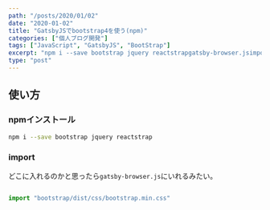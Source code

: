 ```yaml
---
path: "/posts/2020/01/02"
date: "2020-01-02"
title: "GatsbyJSでbootstrap4を使う(npm)"
categories: ["個人ブログ開発"]
tags: ["JavaScript", "GatsbyJS", "BootStrap"]
excerpt: "npm i --save bootstrap jquery reactstrapgatsby-browser.jsimport \"bootstrap/dist/css/bootstrap.min...."
type: "post"
---
```


## 使い方


### npmインストール


```bash
npm i --save bootstrap jquery reactstrap
```

### import

どこに入れるのかと思ったら`gatsby-browser.js`にいれるみたい。


```js:title=gatsby-browser.js

import "bootstrap/dist/css/bootstrap.min.css"

```